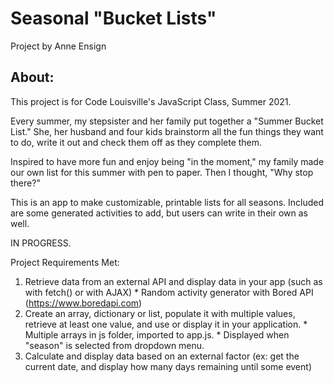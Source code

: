 # Seasonal "Bucket Lists"
Project by Anne Ensign

## About:
This project is for Code Louisville's JavaScript Class, Summer 2021.

Every summer, my stepsister and her family put together a "Summer Bucket List." She, her husband and four kids brainstorm all the fun things they want to do, write it out and check them off as they complete them. 

Inspired to have more fun and enjoy being "in the moment," my family made our own list for this summer with pen to paper. Then I thought, "Why stop there?"

This is an app to make customizable, printable lists for all seasons. Included are some generated activities to add, but users can write in their own as well. 

IN PROGRESS.

Project Requirements Met:
  1. Retrieve data from an external API and display data in your app (such as with fetch() or with AJAX) 
    * Random activity generator with Bored API (https://www.boredapi.com) 
  2. Create an array, dictionary or list, populate it with multiple values, retrieve at least one value, and use or display it in your application.
    * Multiple arrays in js folder, imported to app.js.
    * Displayed when "season" is selected from dropdown menu.
  3. Calculate and display data based on an external factor (ex: get the current date, and display how many days remaining until some event)